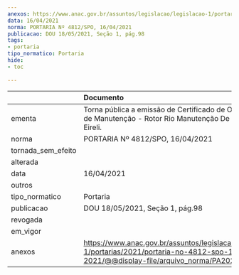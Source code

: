 ```yaml
---
anexos: https://www.anac.gov.br/assuntos/legislacao/legislacao-1/portarias/2021/portaria-no-4812-spo-16-04-2021/@@display-file/arquivo_norma/PA2021-4812.pdf
data: 16/04/2021
norma: PORTARIA Nº 4812/SPO, 16/04/2021
publicacao: DOU 18/05/2021, Seção 1, pág.98
tags:
- portaria
tipo_normatico: Portaria
hide: 
- toc 
 
---
```


|                    | Documento                                                                                                                                            |
|:-------------------|:-----------------------------------------------------------------------------------------------------------------------------------------------------|
| ementa             | Torna pública a emissão de Certificado de Organização de Manutenção - Rotor Rio Manutenção De Aeronaves Eireli.                                      |
| norma              | PORTARIA Nº 4812/SPO, 16/04/2021                                                                                                                     |
| tornada_sem_efeito |                                                                                                                                                      |
| alterada           |                                                                                                                                                      |
| data               | 16/04/2021                                                                                                                                           |
| outros             |                                                                                                                                                      |
| tipo_normatico     | Portaria                                                                                                                                             |
| publicacao         | DOU 18/05/2021, Seção 1, pág.98                                                                                                                      |
| revogada           |                                                                                                                                                      |
| em_vigor           |                                                                                                                                                      |
| anexos             | https://www.anac.gov.br/assuntos/legislacao/legislacao-1/portarias/2021/portaria-no-4812-spo-16-04-2021/@@display-file/arquivo_norma/PA2021-4812.pdf |